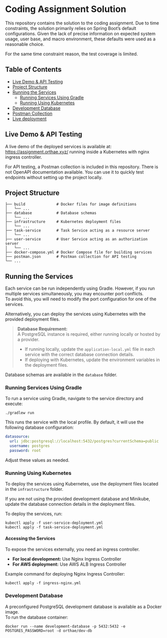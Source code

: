 # Coding Assignment Solution

This repository contains the solution to the coding assignment. Due to time constraints, the solution primarily relies on Spring Boot’s default configurations. 
Given the lack of precise information on expected system usage, user base, and macro environment, these defaults were used as a reasonable choice.

For the same time constraint reason, the test coverage is limited.

## Table of Contents
- [Live Demo & API Testing](#live-demo--api-testing)
- [Project Structure](#project-structure)
- [Running the Services](#running-the-services)
    - [Running Services Using Gradle](#running-services-using-gradle)
    - [Running Using Kubernetes](#running-using-kubernetes)
- [Development Database](#development-database)
- [Postman Collection](#postman-collection)
- [Live deployment](#live-deployment)

## Live Demo & API Testing
A live demo of the deployed services is available at: https://assignment.orthae.xyz/ running inside a Kubernetes with nginx ingress controller.

For API testing, a Postman collection is included in this repository. There is not OpenAPI documentation available.
You can use it to quickly test endpoints without setting up the project locally.

## Project Structure
```
├── build              # Docker files for image definitions
│   └── ...
├── database           # Database schemas
│   └── ...
├── infrastructure     # Kubernetes deployment files 
│   └── ...
├── task-service       # Task Service acting as a resource server
│   └── ...
├── user-service       # User Service acting as an authorization server
│   └── ...
├── docker-compose.yml # Docker Compose file for building services
├── postman.json       # Postman collection for API testing
└── ...
```

## Running the Services

Each service can be run independently using Gradle. However, if you run multiple services simultaneously, you may encounter port conflicts.  
To avoid this, you will need to modify the port configuration for one of the services.

Alternatively, you can deploy the services using Kubernetes with the provided deployment files.

> **Database Requirement:**  
> A PostgreSQL instance is required, either running locally or hosted by a provider.
> - If running locally, update the `application-local.yml` file in each service with the correct database connection details.
> - If deploying with Kubernetes, update the environment variables in the deployment files.

Database schemas are available in the `database` folder.

### Running Services Using Gradle

To run a service using Gradle, navigate to the service directory and execute:

```shell
./gradlew run
```

This runs the service with the local profile. By default, it will use the following database configuration:

```yaml
datasource:
  url: jdbc:postgresql://localhost:5432/postgres?currentSchema=public
  username: postgres
  password: root
```

Adjust these values as needed.

### Running Using Kubernetes

To deploy the services using Kubernetes, use the deployment files located in the `infrastructure` folder.

If you are not using the provided development database and Minikube, update the database connection details in the deployment files.

To deploy the services, run:

```shell
kubectl apply -f user-service-deployment.yml
kubectl apply -f task-service-deployment.yml
```

#### Accessing the Services

To expose the services externally, you need an ingress controller.

- **For local development:** Use Nginx Ingress Controller
- **For AWS deployment:** Use AWS ALB Ingress Controller

Example command for deploying Nginx Ingress Controller:

```shell
kubectl apply -f ingress-nginx.yml
```

### Development Database

A preconfigured PostgreSQL development database is available as a Docker image.  
To run the database container:

```shell
docker run --name development-database -p 5432:5432 -e POSTGRES_PASSWORD=root -d orthae/dev-db
```
